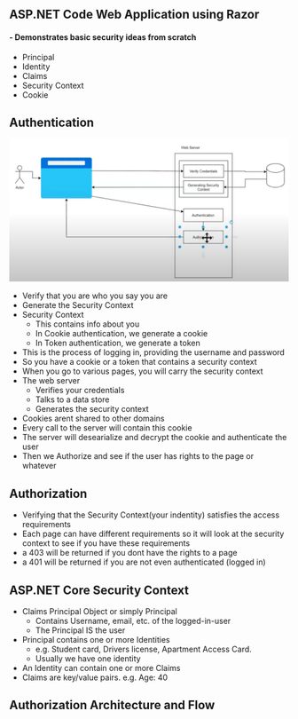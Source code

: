## ASP.NET Code Web Application using Razor
#### - Demonstrates basic security ideas from scratch
- Principal
- Identity
- Claims
- Security Context
- Cookie


## Authentication

![](Authentication-and-Authorization.png)

- Verify that you are who you say you are
- Generate the Security Context
- Security Context
    - This contains info about you
    - In Cookie authentication, we generate a cookie
    - In Token authentication, we generate a token
- This is the process of logging in, providing the username and password
- So you have a cookie or a token that contains a security context
- When you go to various pages, you will carry the security context
- The web server
    - Verifies your credentials
    - Talks to a data store
    - Generates the security context
- Cookies arent shared to other domains
- Every call to the server will contain this cookie
- The server will desearialize and decrypt the cookie and authenticate the user
- Then we Authorize and see if the user has rights to the page or whatever



## Authorization
- Verifying that the Security Context(your indentity) satisfies the access requirements
- Each page can have different requirements so it will look at the security context to see if you have these requirements
- a 403 will be returned if you dont have the rights to a page
- a 401 will be returned if you are not even authenticated (logged in)

## ASP.NET Core Security Context
- Claims Principal Object or simply Principal
    - Contains Username, email, etc. of the logged-in-user
    - The Principal IS the user
- Principal contains one or more Identities
    - e.g. Student card, Drivers license, Apartment Access Card.
    - Usually we have one identity
- An Identity can contain one or more Claims
- Claims are key/value pairs. e.g. Age: 40
 
## Authorization Architecture and Flow



